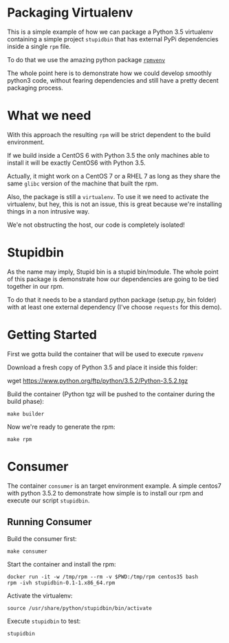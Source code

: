 Packaging Virtualenv
====================
This is a simple example of how we can package a Python 3.5 virtualenv
containing a simple project `stupidbin` that has external PyPi dependencies inside a single `rpm` file.

To do that we use the amazing python package [`rpmvenv`](https://github.com/kevinconway/rpmvenv) 

The whole point here is to demonstrate how we could develop smoothly python3 
code, without fearing dependencies and still have a pretty decent packaging process.


# What we need

With this approach the resulting `rpm` will be strict dependent to the build environment. 

If we build inside a CentOS 6 with Python 3.5 the only machines able to install it will be exactly CentOS6 with Python 3.5.

Actually, it might work on a CentOS 7 or a RHEL 7 as long as they share the same `glibc` version of the machine that built the rpm.


Also, the package is still a `virtualenv`. To use it we need to activate the virtualenv, but hey, 
this is not an issue, this is great because we're installing things in a non intrusive way.

We'e not obstructing the host, our code is completely isolated!


# Stupidbin

As the name may imply, Stupid bin is a stupid bin/module. The whole point of this package 
is demonstrate how our dependencies are going to be tied together in our rpm. 

To do that it needs to be a standard python package (setup.py, bin folder)
with at least one external dependency (I've choose `requests` for this demo).

Getting Started
===============

First we gotta build the container that will be used to execute `rpmvenv`

Download a fresh copy of Python 3.5 and place it inside this folder:

wget https://www.python.org/ftp/python/3.5.2/Python-3.5.2.tgz

Build the container (Python tgz will be pushed to the container during the
build phase):
```
make builder
```

Now we're ready to generate the rpm:
```
make rpm
```

# Consumer

The container `consumer` is an target environment example. 
A simple centos7 with python 3.5.2 to demonstrate how simple is to install our rpm and execute our script `stupidbin`.

## Running Consumer

Build the consumer first:
```
make consumer
```


Start the container and install the rpm:
```
docker run -it -w /tmp/rpm --rm -v $PWD:/tmp/rpm centos35 bash
rpm -ivh stupidbin-0.1-1.x86_64.rpm
```

Activate the virtualenv:
```
source /usr/share/python/stupidbin/bin/activate
```

Execute `stupidbin` to test:
```
stupidbin
```